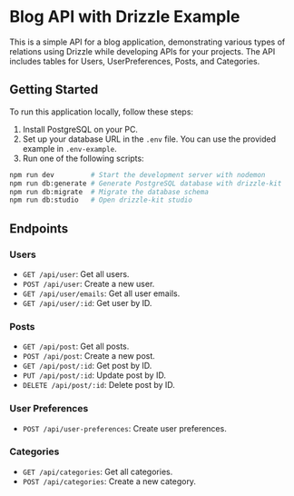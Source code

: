 # Blog API with Drizzle Example

This is a simple API for a blog application, demonstrating various types of relations using Drizzle while developing APIs for your projects. The API includes tables for Users, UserPreferences, Posts, and Categories.

## Getting Started

To run this application locally, follow these steps:

1. Install PostgreSQL on your PC.
2. Set up your database URL in the `.env` file. You can use the provided example in `.env-example`.
3. Run one of the following scripts:

```bash
npm run dev         # Start the development server with nodemon
npm run db:generate # Generate PostgreSQL database with drizzle-kit
npm run db:migrate  # Migrate the database schema
npm run db:studio   # Open drizzle-kit studio
```

## Endpoints

### Users

- `GET /api/user`: Get all users.
- `POST /api/user`: Create a new user.
- `GET /api/user/emails`: Get all user emails.
- `GET /api/user/:id`: Get user by ID.

### Posts

- `GET /api/post`: Get all posts.
- `POST /api/post`: Create a new post.
- `GET /api/post/:id`: Get post by ID.
- `PUT /api/post/:id`: Update post by ID.
- `DELETE /api/post/:id`: Delete post by ID.

### User Preferences

- `POST /api/user-preferences`: Create user preferences.

### Categories

- `GET /api/categories`: Get all categories.
- `POST /api/categories`: Create a new category.